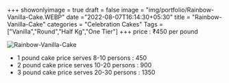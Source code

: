 +++
showonlyimage = true
draft = false
image = "img/portfolio/Rainbow-Vanilla-Cake.WEBP"
date ="2022-08-07T16:14:30+05:30"
title = "Rainbow-Vanilla-Cake"
categories = "Celebration Cakes"
Tags = ["Vanilla","Round","Half Kg","One Tier"]
+++
price : ₹450 per pound
<!--more-->
![Rainbow-Vanilla-Cake](/img/portfolio/Rainbow-Vanilla-Cake.WEBP)
* 1 pound cake price serves 8-10 persons : 450
* 2 pound cake price serves 10-20 persons : 900
* 3 pound cake price serves 20-30 persons : 1350

